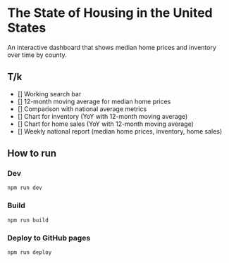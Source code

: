 # The State of Housing in the United States

An interactive dashboard that shows median home prices and inventory over time by county.

## T/k
- [] Working search bar
- [] 12-month moving average for median home prices
- [] Comparison with national average metrics
- [] Chart for inventory (YoY with 12-month moving average)
- [] Chart for home sales (YoY with 12-month moving average)
- [] Weekly national report (median home prices, inventory, home sales)

## How to run

### Dev
`npm run dev`

### Build
`npm run build`

### Deploy to GitHub pages
`npm run deploy`
